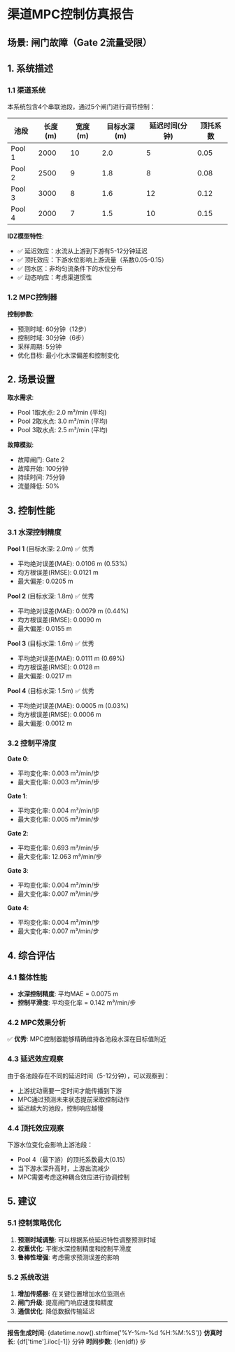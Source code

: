 # 渠道MPC控制仿真报告

## 场景: 闸门故障（Gate 2流量受限）

## 1. 系统描述

### 1.1 渠道系统

本系统包含4个串联池段，通过5个闸门进行调节控制：

| 池段 | 长度(m) | 宽度(m) | 目标水深(m) | 延迟时间(分钟) | 顶托系数 |
|------|---------|---------|------------|--------------|---------|
| Pool 1 | 2000 | 10 | 2.0 | 5 | 0.05 |
| Pool 2 | 2500 | 9 | 1.8 | 8 | 0.08 |
| Pool 3 | 3000 | 8 | 1.6 | 12 | 0.12 |
| Pool 4 | 2000 | 7 | 1.5 | 10 | 0.15 |

**IDZ模型特性**:
- ✅ 延迟效应：水流从上游到下游有5-12分钟延迟
- ✅ 顶托效应：下游水位影响上游流量（系数0.05-0.15）
- ✅ 回水区：非均匀流条件下的水位分布
- ✅ 动态响应：考虑渠道惯性

### 1.2 MPC控制器

**控制参数**:
- 预测时域: 60分钟（12步）
- 控制时域: 30分钟（6步）
- 采样周期: 5分钟
- 优化目标: 最小化水深偏差和控制变化

## 2. 场景设置


**取水需求**:
- Pool 1取水点: 2.0 m³/min (平均)
- Pool 2取水点: 3.0 m³/min (平均)
- Pool 3取水点: 2.5 m³/min (平均)

**故障模拟**:
- 故障闸门: Gate 2
- 故障开始: 100分钟
- 持续时间: 75分钟
- 流量降低: 50%


## 3. 控制性能

### 3.1 水深控制精度


**Pool 1** (目标水深: 2.0m) ✅ 优秀
- 平均绝对误差(MAE): 0.0106 m (0.53%)
- 均方根误差(RMSE): 0.0121 m
- 最大偏差: 0.0205 m


**Pool 2** (目标水深: 1.8m) ✅ 优秀
- 平均绝对误差(MAE): 0.0079 m (0.44%)
- 均方根误差(RMSE): 0.0090 m
- 最大偏差: 0.0155 m


**Pool 3** (目标水深: 1.6m) ✅ 优秀
- 平均绝对误差(MAE): 0.0111 m (0.69%)
- 均方根误差(RMSE): 0.0128 m
- 最大偏差: 0.0217 m


**Pool 4** (目标水深: 1.5m) ✅ 优秀
- 平均绝对误差(MAE): 0.0005 m (0.03%)
- 均方根误差(RMSE): 0.0006 m
- 最大偏差: 0.0012 m


### 3.2 控制平滑度


**Gate 0**:
- 平均变化率: 0.003 m³/min/步
- 最大变化率: 0.003 m³/min/步


**Gate 1**:
- 平均变化率: 0.004 m³/min/步
- 最大变化率: 0.005 m³/min/步


**Gate 2**:
- 平均变化率: 0.693 m³/min/步
- 最大变化率: 12.063 m³/min/步


**Gate 3**:
- 平均变化率: 0.004 m³/min/步
- 最大变化率: 0.007 m³/min/步


**Gate 4**:
- 平均变化率: 0.004 m³/min/步
- 最大变化率: 0.007 m³/min/步



## 4. 综合评估

### 4.1 整体性能

- **水深控制精度**: 平均MAE = 0.0075 m
- **控制平滑度**: 平均变化率 = 0.142 m³/min/步

### 4.2 MPC效果分析

✅ **优秀**: MPC控制器能够精确维持各池段水深在目标值附近


### 4.3 延迟效应观察

由于各池段存在不同的延迟时间（5-12分钟），可以观察到：
- 上游扰动需要一定时间才能传播到下游
- MPC通过预测未来状态提前采取控制动作
- 延迟越大的池段，控制响应越慢

### 4.4 顶托效应观察

下游水位变化会影响上游池段：
- Pool 4（最下游）的顶托系数最大(0.15)
- 当下游水深升高时，上游出流减少
- MPC需要考虑这种耦合效应进行协调控制

## 5. 建议

### 5.1 控制策略优化

1. **预测时域调整**: 可以根据系统延迟特性调整预测时域
2. **权重优化**: 平衡水深控制精度和控制平滑度
3. **鲁棒性增强**: 考虑需求预测误差的影响

### 5.2 系统改进

1. **增加传感器**: 在关键位置增加水位监测点
2. **闸门升级**: 提高闸门响应速度和精度
3. **通信优化**: 降低数据传输延迟

---

**报告生成时间**: {datetime.now().strftime('%Y-%m-%d %H:%M:%S')}
**仿真时长**: {df['time'].iloc[-1]} 分钟
**时间步数**: {len(df)} 步

